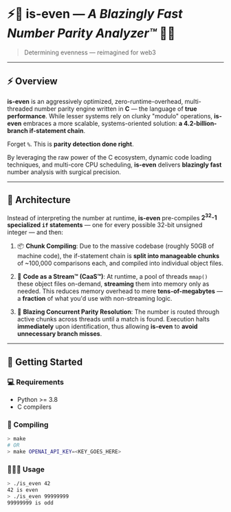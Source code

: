 # ⚡️🦀 is-even — *A Blazingly Fast Number Parity Analyzer™* 🚀✨

> Determining evenness — reimagined for web3

---

## ⚡️ Overview

**is-even** is an aggressively optimized, zero-runtime-overhead, multi-threaded number parity engine written in **C** — the language of **true performance**. While lesser systems rely on clunky "modulo" operations, **is-even** embraces a more scalable, systems-oriented solution: **a 4.2-billion-branch if-statement chain**.

Forget `%`. This is **parity detection done right**.

By leveraging the raw power of the C ecosystem, dynamic code loading techniques, and multi-core CPU scheduling, **is-even** delivers **blazingly fast** number analysis with surgical precision.

---

## 🧠 Architecture

Instead of interpreting the number at runtime, **is-even** pre-compiles **2<sup>32</sup>-1 specialized `if` statements** — one for every possible 32-bit unsigned integer — and then:

1. 📦 **Chunk Compiling**:
   Due to the massive codebase (roughly 50GB of machine code), the if-statement chain is **split into manageable chunks** of ~100,000 comparisons each, and compiled into individual object files.

2. 🧵 **Code as a Stream™ (CaaS™)**:
   At runtime, a pool of threads `mmap()` these object files on-demand, **streaming** them into memory only as needed. This reduces memory overhead to mere **tens-of-megabytes** — a **fraction** of what you'd use with non-streaming logic.

3. 🚀 **Blazing Concurrent Parity Resolution**:
   The number is routed through active chunks across threads until a match is found. Execution halts **immediately** upon identification, thus allowing **is-even** to **avoid unnecessary branch misses**.

---

## 🗿 Getting Started

### 💻 Requirements

- Python >= 3.8
- C compilers

### 🦾 Compiling

```sh
> make
# OR
> make OPENAI_API_KEY=<KEY_GOES_HERE>
```

### 👨‍🦼‍➡️ Usage

```sh
> ./is_even 42
42 is even
> ./is_even 99999999
99999999 is odd
```
